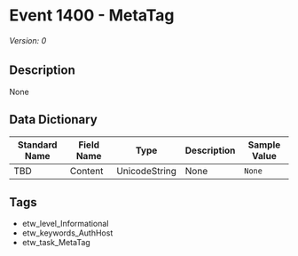 # Event 1400 - MetaTag
###### Version: 0

## Description
None

## Data Dictionary
|Standard Name|Field Name|Type|Description|Sample Value|
|---|---|---|---|---|
|TBD|Content|UnicodeString|None|`None`|

## Tags
* etw_level_Informational
* etw_keywords_AuthHost
* etw_task_MetaTag